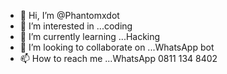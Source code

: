 - 👋 Hi, I’m @Phantomxdot
- 👀 I’m interested in ...coding 
- 🌱 I’m currently learning ...Hacking 
- 💞️ I’m looking to collaborate on ...WhatsApp bot
- 📫 How to reach me ...WhatsApp 0811 134 8402 

<!---
Phantomxdot/Phantomxdot is a ✨ special ✨ repository because its `README.md` (this file) appears on your GitHub profile.
You can click the Preview link to take a look at your changes.
--->
